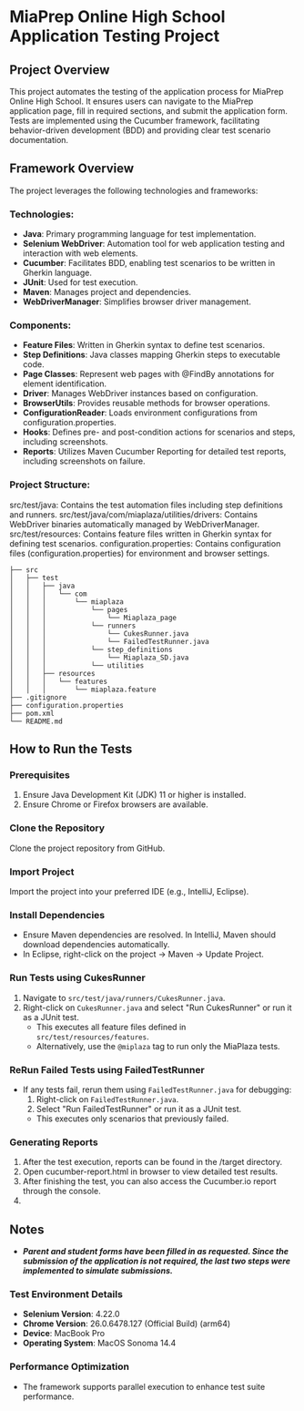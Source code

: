 # **MiaPrep Online High School Application Testing Project**

## Project Overview
This project automates the testing of the application process for MiaPrep Online High School. It ensures users can navigate to the MiaPrep application page, fill in required sections, and submit the application form. Tests are implemented using the Cucumber framework, facilitating behavior-driven development (BDD) and providing clear test scenario documentation.

## Framework Overview
The project leverages the following technologies and frameworks:

### Technologies:
- **Java**: Primary programming language for test implementation.
- **Selenium WebDriver**: Automation tool for web application testing and interaction with web elements.
- **Cucumber**: Facilitates BDD, enabling test scenarios to be written in Gherkin language.
- **JUnit**: Used for test execution.
- **Maven**: Manages project and dependencies.
- **WebDriverManager**: Simplifies browser driver management.

### Components:
- **Feature Files**: Written in Gherkin syntax to define test scenarios.
- **Step Definitions**: Java classes mapping Gherkin steps to executable code.
- **Page Classes**: Represent web pages with @FindBy annotations for element identification.
- **Driver**: Manages WebDriver instances based on configuration.
- **BrowserUtils**: Provides reusable methods for browser operations.
- **ConfigurationReader**: Loads environment configurations from configuration.properties.
- **Hooks**: Defines pre- and post-condition actions for scenarios and steps, including screenshots.
- **Reports**: Utilizes Maven Cucumber Reporting for detailed test reports, including screenshots on failure.

### Project Structure:

src/test/java: Contains the test automation files including step definitions and runners.
src/test/java/com/miaplaza/utilities/drivers: Contains WebDriver binaries automatically managed by WebDriverManager.
src/test/resources: Contains feature files written in Gherkin syntax for defining test scenarios.
configuration.properties: Contains configuration files (configuration.properties) for environment and browser settings.

```
├── src
│   ├── test
│   │   ├── java
│   │   │   └── com
│   │   │       └── miaplaza
│   │   │           └── pages
│   │   │               └── Miaplaza_page
│   │   │           └── runners
│   │   │               └── CukesRunner.java
│   │   │               └── FailedTestRunner.java
│   │   │           └── step_definitions
│   │   │               └── Miaplaza_SD.java
│   │   │           └── utilities
│   │   ├── resources
│   │   │   └── features
│   │   │       └── miaplaza.feature
├── .gitignore
├── configuration.properties
├── pom.xml
└── README.md
```


## How to Run the Tests

### Prerequisites

1. Ensure Java Development Kit (JDK) 11 or higher is installed.
2. Ensure Chrome or Firefox browsers are available.

### Clone the Repository
Clone the project repository from GitHub.

### Import Project
Import the project into your preferred IDE (e.g., IntelliJ, Eclipse).

### Install Dependencies
- Ensure Maven dependencies are resolved. In IntelliJ, Maven should download dependencies automatically. 
- In Eclipse, right-click on the project → Maven → Update Project.

### Run Tests using CukesRunner
1. Navigate to `src/test/java/runners/CukesRunner.java`.
2. Right-click on `CukesRunner.java` and select "Run CukesRunner" or run it as a JUnit test.
    - This executes all feature files defined in `src/test/resources/features`.
    - Alternatively, use the `@miplaza` tag to run only the MiaPlaza tests.

### ReRun Failed Tests using FailedTestRunner
- If any tests fail, rerun them using `FailedTestRunner.java` for debugging:
    1. Right-click on `FailedTestRunner.java`.
    2. Select "Run FailedTestRunner" or run it as a JUnit test.
    - This executes only scenarios that previously failed.
      
### Generating Reports

1. After the test execution, reports can be found in the /target directory.
2. Open cucumber-report.html in browser to view detailed test results.
3. After finishing the test, you can also access the Cucumber.io report through the console.
4. 

## Notes

- **_Parent and student forms have been filled in as requested. Since the submission of the application is not required, the last two steps were implemented to simulate submissions._**

### Test Environment Details

- **Selenium Version**: 4.22.0
- **Chrome Version**: 26.0.6478.127 (Official Build) (arm64)
- **Device**: MacBook Pro
- **Operating System**: MacOS Sonoma 14.4

### Performance Optimization

- The framework supports parallel execution to enhance test suite performance.

